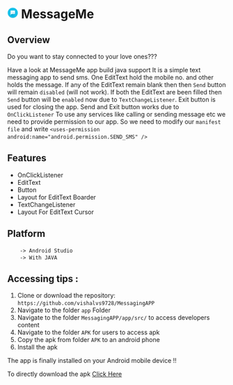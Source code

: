 # <img alt="App image" src="app/src/main/res/drawable/messageicon.png" width="5%"> MessageMe


## Overview

Do you want to stay connected to your love ones???

Have a look at MessageMe app build java support 
It is a simple text messaging app to send sms. One EditText hold the mobile no. and other holds the message. If any of the EditText remain blank then then `Send` button will remain `disabled` (will not work). If both the EditText are been filled then `Send` button will be `enabled` now due to `TextChangeListener`. Exit button is used for closing the app. Send and Exit button works due to `OnClickListener` To use any services like calling or sending message etc we need to provide permission to our app. So we need to modify our `manifest file` and write `<uses-permission android:name="android.permission.SEND_SMS" />`
## Features

* OnClickListener
* EditText
* Button
* Layout for EditText Boarder
* TextChangeListener
* Layout For EditText Cursor
## Platform
        -> Android Studio
        -> With JAVA

## Accessing tips :

1. Clone or download the repository: `https://github.com/vishalvs9728/MessagingAPP`
2. Navigate to the folder `app` Folder
3. Navigate to the folder `MessagingAPP/app/src/` to access developers content
3. Navigate to the folder `APK` for users to access apk
4. Copy the apk from folder `APK` to an android phone
5. Install the apk

The app is finally installed on your Android mobile device !!

To directly download the apk [Click Here]( https://github.com/vishalvs9728/MessagingAPP/blob/master/APK/MessageMe.apk)

